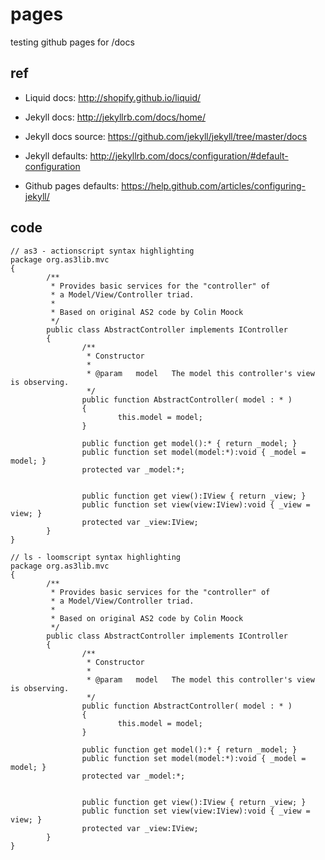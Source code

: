 # pages
testing github pages for /docs

## ref
- Liquid docs: http://shopify.github.io/liquid/
- Jekyll docs: http://jekyllrb.com/docs/home/
- Jekyll docs source: https://github.com/jekyll/jekyll/tree/master/docs

- Jekyll defaults: http://jekyllrb.com/docs/configuration/#default-configuration
- Github pages defaults: https://help.github.com/articles/configuring-jekyll/


## code

```as3
// as3 - actionscript syntax highlighting
package org.as3lib.mvc
{
        /**
         * Provides basic services for the "controller" of
         * a Model/View/Controller triad.
         *
         * Based on original AS2 code by Colin Moock
         */
        public class AbstractController implements IController
        {
                /**
                 * Constructor
                 *
                 * @param   model   The model this controller's view is observing.
                 */
                public function AbstractController( model : * )
                {
                        this.model = model;
                }

                public function get model():* { return _model; }
                public function set model(model:*):void { _model = model; }
                protected var _model:*;


                public function get view():IView { return _view; }
                public function set view(view:IView):void { _view = view; }
                protected var _view:IView;
        }
}
```

```ls
// ls - loomscript syntax highlighting
package org.as3lib.mvc
{
        /**
         * Provides basic services for the "controller" of
         * a Model/View/Controller triad.
         *
         * Based on original AS2 code by Colin Moock
         */
        public class AbstractController implements IController
        {
                /**
                 * Constructor
                 *
                 * @param   model   The model this controller's view is observing.
                 */
                public function AbstractController( model : * )
                {
                        this.model = model;
                }

                public function get model():* { return _model; }
                public function set model(model:*):void { _model = model; }
                protected var _model:*;


                public function get view():IView { return _view; }
                public function set view(view:IView):void { _view = view; }
                protected var _view:IView;
        }
}
```
